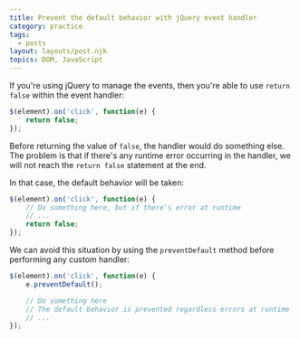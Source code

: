 ```yaml
---
title: Prevent the default behavior with jQuery event handler
category: practice
tags:
  - posts
layout: layouts/post.njk
topics: DOM, JavaScript
---
```


If you're using jQuery to manage the events, then you're able to use `return false` within the event handler:

```js
$(element).on('click', function(e) {
    return false;
});
```

Before returning the value of `false`, the handler would do something else. The problem is that if there's any runtime error occurring in the handler, we will not reach the `return false` statement at the end.

In that case, the default behavior will be taken:

```js
$(element).on('click', function(e) {
    // Do something here, but if there's error at runtime
    // ...
    return false;
});
```

We can avoid this situation by using the `preventDefault` method before performing any custom handler:

```js
$(element).on('click', function(e) {
    e.preventDefault();

    // Do something here
    // The default behavior is prevented regardless errors at runtime
    // ...
});
```